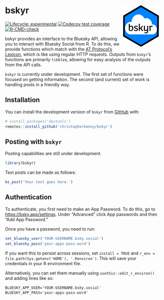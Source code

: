 
<!-- README.md is generated from README.Rmd. Please edit that file -->

# bskyr <img src="man/figures/logo.png" align="right" height="136" alt="" />

<!-- badges: start -->

[![Lifecycle:
experimental](https://img.shields.io/badge/lifecycle-experimental-orange.svg)](https://lifecycle.r-lib.org/articles/stages.html#experimental)
[![Codecov test
coverage](https://codecov.io/gh/christopherkenny/bskyr/branch/main/graph/badge.svg)](https://app.codecov.io/gh/christopherkenny/bskyr?branch=main)
[![R-CMD-check](https://github.com/christopherkenny/bskyr/actions/workflows/R-CMD-check.yaml/badge.svg)](https://github.com/christopherkenny/bskyr/actions/workflows/R-CMD-check.yaml)
<!-- badges: end -->

bskyr provides an interface to the Bluesky API, allowing you to interact
with Bluesky Social from R. To do this, we provide functions which match
with the [AT Protocol’s Lexicon](https://atproto.com/guides/lexicon),
which is like using regular HTTP requests. Outputs from `bskyr`’s
functions are primarily `tibble`s, allowing for easy analysis of the
outputs from the API calls.

`bskyr` is currently under development. The first set of functions were
focused on getting information. The second (and current) set of work is
handling posts in a friendly way.

## Installation

You can install the development version of `bskyr` from
[GitHub](https://github.com/) with:

``` r
# install.packages('devtools')
remotes::install_github('christopherkenny/bskyr')
```

## Posting with `bskyr`

Posting capabilities are still under development.

``` r
library(bskyr)
```

Text posts can be made as follows:

``` r
bs_post('Your text goes here.')
```

## Authentication

To authenticate, you first need to make an App Password. To do this, go
to <https://bsky.app/settings>. Under “Advanced” click App passwords and
then “Add App Password.”

Once you have a password, you need to run:

``` r
set_bluesky_user('YOUR-USERNAME.bsky.social')
set_bluesky_pass('your-apps-pass-word')
```

If you want this to persist across sessions, set `install = TRUE` and
`r_env = file.path(Sys.getenv('HOME'), '.Renviron')`. This will save
your credentials in your R environment file.

Alternatively, you can set them manually using
`usethis::edit_r_environ()` and adding lines like so:

    BLUESKY_APP_USER='YOUR-USERNAME.bsky.social'
    BLUESKY_APP_PASS='your-apps-pass-word'
